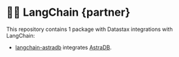 # 🦜️🔗 LangChain {partner}

This repository contains 1 package with Datastax integrations with LangChain:

- [langchain-astradb](https://pypi.org/project/langchain-astradb/) integrates [AstraDB](https://www.datastax.com/products/datastax-astra).
